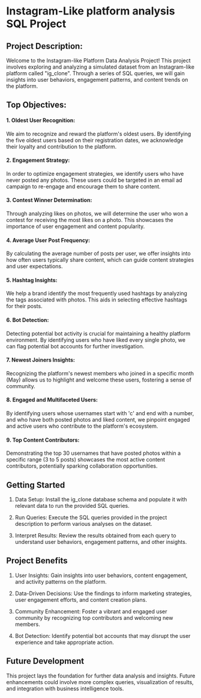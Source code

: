 # Instagram-Like platform analysis SQL Project

## Project Description:

Welcome to the Instagram-like Platform Data Analysis Project! This project involves exploring and analyzing a simulated dataset from an Instagram-like platform called "ig_clone". Through a series of SQL queries, we will gain insights into user behaviors, engagement patterns, and content trends on the platform.

## Top Objectives:

#### 1. Oldest User Recognition:
We aim to recognize and reward the platform's oldest users. By identifying the five oldest users based on their registration dates, we acknowledge their loyalty and contribution to the platform.

#### 2. Engagement Strategy:
In order to optimize engagement strategies, we identify users who have never posted any photos. These users could be targeted in an email ad campaign to re-engage and encourage them to share content.

#### 3. Contest Winner Determination: 
Through analyzing likes on photos, we will determine the user who won a contest for receiving the most likes on a photo. This showcases the importance of user engagement and content popularity.

#### 4. Average User Post Frequency:
By calculating the average number of posts per user, we offer insights into how often users typically share content, which can guide content strategies and user expectations.

#### 5. Hashtag Insights: 
We help a brand identify the most frequently used hashtags by analyzing the tags associated with photos. This aids in selecting effective hashtags for their posts.

#### 6. Bot Detection: 
Detecting potential bot activity is crucial for maintaining a healthy platform environment. By identifying users who have liked every single photo, we can flag potential bot accounts for further investigation.

#### 7. Newest Joiners Insights: 
Recognizing the platform's newest members who joined in a specific month (May) allows us to highlight and welcome these users, fostering a sense of community.

#### 8. Engaged and Multifaceted Users: 
By identifying users whose usernames start with 'c' and end with a number, and who have both posted photos and liked content, we pinpoint engaged and active users who contribute to the platform's ecosystem.

#### 9. Top Content Contributors: 
Demonstrating the top 30 usernames that have posted photos within a specific range (3 to 5 posts) showcases the most active content contributors, potentially sparking collaboration opportunities.

## Getting Started

1. Data Setup: Install the ig_clone database schema and populate it with relevant data to run the provided SQL queries.

2. Run Queries: Execute the SQL queries provided in the project description to perform various analyses on the dataset.

3. Interpret Results: Review the results obtained from each query to understand user behaviors, engagement patterns, and other insights.

## Project Benefits

1. User Insights: Gain insights into user behaviors, content engagement, and activity patterns on the platform.

2. Data-Driven Decisions: Use the findings to inform marketing strategies, user engagement efforts, and content creation plans.

3. Community Enhancement: Foster a vibrant and engaged user community by recognizing top contributors and welcoming new members.

4. Bot Detection: Identify potential bot accounts that may disrupt the user experience and take appropriate action.

## Future Development

This project lays the foundation for further data analysis and insights. Future enhancements could involve more complex queries, visualization of results, and integration with business intelligence tools.



